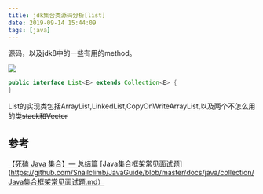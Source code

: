 ```yaml
---
title: jdk集合类源码分析[list]
date: 2019-09-14 15:44:09
tags: [java]
---
```


源码，以及jdk8中的一些有用的method。

![](https://www.haldir66.ga/static/imgs/SainteVictoireCezanneBirthday_ZH-CN8216109812_1920x1080.jpg)
<!--more-->

```java
public interface List<E> extends Collection<E> {
}
```

List的实现类包括ArrayList,LinkedList,CopyOnWriteArrayList,以及两个不怎么用的类<del>stack和Vector</del>



## 参考
[【死磕 Java 集合】— 总结篇](http://cmsblogs.com/?p=4781)
[Java集合框架常见面试题](https://github.com/Snailclimb/JavaGuide/blob/master/docs/java/collection/Java集合框架常见面试题.md）

